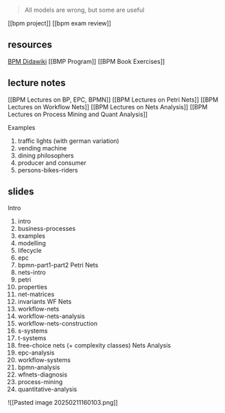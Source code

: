 > All models are wrong, but some are useful

[[bpm project]]
[[bpm exam review]]
## resources
[BPM Didawiki](https://didawiki.di.unipi.it/doku.php/magistraleinformaticaeconomia/mpb/start)
[[BMP Program]]
[[BPM Book Exercises]]

## lecture notes
[[BPM Lectures on BP, EPC, BPMN]]
[[BPM Lectures on Petri Nets]]
[[BPM Lectures on Workflow Nets]]
[[BPM Lectures on Nets Analysis]]
[[BPM Lectures on Process Mining and Quant Analysis]]

Examples
1. traffic lights (with german variation)
2. vending machine
3. dining philosophers
4. producer and consumer
5. persons-bikes-riders

## slides
Intro
1. intro
2. business-processes
3. examples
4. modelling
5. lifecycle
6. epc
7. bpmn-part1-part2
Petri Nets
8. nets-intro
9. petri
10. properties
11. net-matrices
12. invariants
WF Nets
13. workflow-nets
14. workflow-nets-analysis
15. workflow-nets-construction
16. s-systems
17. t-systems
18. free-choice nets (+ complexity classes)
Nets Analysis
19. epc-analysis
20. workflow-systems
21. bpmn-analysis
22. wfnets-diagnosis
23. process-mining
24. quantitative-analysis

![[Pasted image 20250211160103.png]]










